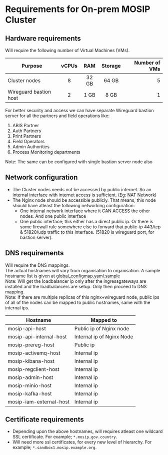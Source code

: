 # Requirements for On-prem MOSIP Cluster

## Hardware requirements
Will require the following number of Virtual Machines (VMs).

|Purpose|vCPUs|RAM|Storage|Number of VMs|
|---|:---:|:---:|:---:|---:|
|Cluster nodes | 8 | 32 GB | 64 GB |5|
|Wireguard bastion host| 2 | 1 GB | 8 GB |1| 

For better security and access we can have separate Wireguard bastion server for all the partners and field operations like:
1. ABIS Partner
1. Auth Partners
1. Print Partners
1. Field Operators
1. Admin Authorities
1. Process Monitoring departments

Note: The same can be configured with single bastion server node also

## Network configuration
* The Cluster nodes needs not be accessed by public internet. So an internal interface with internet access is sufficient. (Eg: NAT Network)
* The Nginx node should be accessible publicly. That means, this node should have atleast the following networking configuration:
  * One internal network interface where it CAN ACCESS the other nodes. And one public interface
  * One public interface; this either has a direct public ip. Or there is some firewall rule somewhere else to forward that public-ip 443/tcp & 51820/udp traffic to this interface. (51820 is wireguard port, for bastion server).

## DNS requirements

Will require the DNS mappings. <br/>
The actual hostnames will vary from organisation to organisation. A sample hostname list is given at [global_configmap.yaml.sample](../global_configmap.yaml.sample) <br/>
Note: Will get the loadbalancer ip only after the ingressgateways are installed and the loadbalancers are setup. Only then proceed to DNS mapping. <br/>
Note: If there are multiple replicas of this nginx+wireguard node, public ips of all of the nodes can be mapped to public hostnames, same with the internal ips.

| Hostname | Mapped to |
|---|---|
| mosip-api-host | Public ip of Nginx node |
| mosip-api-internal-host | Internal ip of Nginx Node|
| mosip-prereg-host | Public ip |
| mosip-activemq-host | Internal ip |
| mosip-kibana-host | Internal ip |
| mosip-regclient-host | Internal ip |
| mosip-admin-host | Internal ip |
| mosip-minio-host | Internal ip |
| mosip-kafka-host | Internal ip |
| mosip-iam-external-host | Internal ip |

## Certificate requirements

* Depending upon the above hostnames, will requires atleast one wildcard SSL certificate. For example; `*.mosip.gov.country`.
* Will need more ssl certificates, for every new level of hierarchy. For example; `*.sandbox1.mosip.example.org`.
